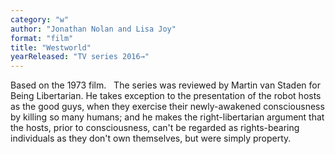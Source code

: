 ```yaml
---
category: "w"
author: "Jonathan Nolan and Lisa Joy"
format: "film"
title: "Westworld"
yearReleased: "TV series 2016→"
---
```

Based on the 1973 film.
 
The series was reviewed by Martin van Staden 			for						Being Libertarian. He takes exception to the presentation of the 			robot hosts as the good guys, when they exercise their 			newly-awakened consciousness by killing so many humans; and he makes 			the right-libertarian argument that the hosts, prior to 			consciousness, can't be regarded as rights-bearing individuals as 			they don't own themselves, but were simply property.
 